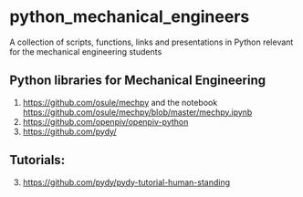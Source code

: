 # python_mechanical_engineers
A collection of scripts, functions, links and presentations in Python relevant for the mechanical engineering students


## Python libraries for Mechanical Engineering
1. https://github.com/osule/mechpy  and the notebook https://github.com/osule/mechpy/blob/master/mechpy.ipynb
2. https://github.com/openpiv/openpiv-python
3. https://github.com/pydy/

## Tutorials:
3. https://github.com/pydy/pydy-tutorial-human-standing
